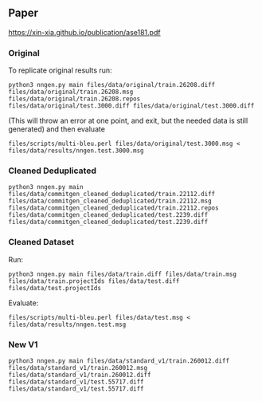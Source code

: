 ## Paper
https://xin-xia.github.io/publication/ase181.pdf

### Original
To replicate original results run:

```
python3 nngen.py main files/data/original/train.26208.diff files/data/original/train.26208.msg  files/data/original/train.26208.repos files/data/original/test.3000.diff files/data/original/test.3000.diff
```


(This will throw an error at one point, and exit, but the needed data is still generated)
and then evaluate

```
files/scripts/multi-bleu.perl files/data/original/test.3000.msg < files/data/results/nngen.test.3000.msg
```
### Cleaned Deduplicated

```
python3 nngen.py main files/data/commitgen_cleaned_deduplicated/train.22112.diff files/data/commitgen_cleaned_deduplicated/train.22112.msg files/data/commitgen_cleaned_deduplicated/train.22112.repos files/data/commitgen_cleaned_deduplicated/test.2239.diff files/data/commitgen_cleaned_deduplicated/test.2239.diff
```


### Cleaned Dataset

Run:
```
python3 nngen.py main files/data/train.diff files/data/train.msg files/data/train.projectIds files/data/test.diff files/data/test.projectIds
```

Evaluate:
```
files/scripts/multi-bleu.perl files/data/test.msg < files/data/results/nngen.test.msg         
```

### New V1

```
python3 nngen.py main files/data/standard_v1/train.260012.diff files/data/standard_v1/train.260012.msg files/data/standard_v1/train.260012.diff files/data/standard_v1/test.55717.diff files/data/standard_v1/test.55717.diff
```